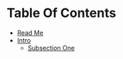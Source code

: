 # Table Of Contents

-   [Read Me](/README.md)
-   [Intro](/docs/introduction.md)
    -   [Subsection One](/docs/subsection.md)
